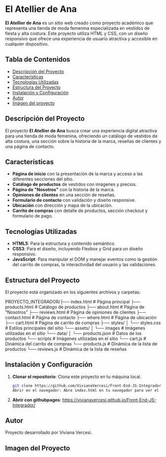 # El Atellier de Ana

**El Atellier de Ana** es un sitio web creado como proyecto académico que representa una tienda de moda femenina especializada en vestidos de fiesta y alta costura. Este proyecto utiliza HTML y CSS, con un diseño responsivo que ofrece una experiencia de usuario atractiva y accesible en cualquier dispositivo.

## Tabla de Contenidos
- [Descripción del Proyecto](#descripción-del-proyecto)
- [Características](#características)
- [Tecnologías Utilizadas](#tecnologías-utilizadas)
- [Estructura del Proyecto](#estructura-del-proyecto)
- [Instalación y Configuración](#instalación-y-configuración)
- [Autor](#autores)
- [Imágen del proyecto](.assets/AteAna.png)

## Descripción del Proyecto
El proyecto **El Atellier de Ana** busca crear una experiencia digital atractiva para una tienda de moda femenina, ofreciendo un catálogo de vestidos de alta costura, una sección sobre la historia de la marca, reseñas de clientes y una página de contacto.

## Características
- **Página de inicio** con la presentacíón de la marca y acceso a las diferentes secciones del sitio.
- **Catálogo de productos** de vestidos con imágenes y precios.
- **Página de "Nosotros"** con la historia de la marca.
- **Opiniones de clientes** en una sección de reseñas.
- **Formulario de contacto** con validación y diseño responsive.
- **Ubicación** con dirección y mapa de la ubicación.
- **Carrito de compras** con detalle de productos, sección checkout y formulario de pago.


## Tecnologías Utilizadas
- **HTML5**: Para la estructura y contenido semántico.
- **CSS3**: Para el diseño, incluyendo Flexbox y Grid para un diseño responsivo.
- **JavaScript**: Para manipular el DOM y manejar eventos como la gestión del carrito de compras, la interactividad del usuario y las validaciones.

## Estructura del Proyecto
El proyecto está organizado en los siguientes archivos y carpetas:

PROYECTO_INTEGRADOR/├── index.html # Página principal 
                    ├── products.html # Catálogo de productos 
                    ├── about.html # Página de "Nosotros" 
                    ├── reviews.html # Página de opiniones de clientes 
                    ├── contact.html # Página de contacto 
                    ├── where.html # Página de ubicación 
                    ├── cart.html # Página de carrito de compras 
                    ├── styles/ 
                    │    └── styles.css # Estilos principales del sitio 
                    └── assets/ 
                    │   └── images # Imágenes utilizadas en el sitio 
                    └── data/ 
                    │   └── products.json # Datos de los productos
                    └── scripts # Imágenes utilizadas en el sitio
                        └── cart.js # Dinámica del carrito de compras
                        └── products.js # Dinámica de la lista de productos
                        └── reviews.js # Dinámica de la lista de reseñas

## Instalación y Configuración
1. **Clonar el repositorio**: Clona este proyecto en tu máquina local.
   ```bash
   git clone https://github.com/VivianaVercesi/Front-End-JS-Integrador/tree/master
   Abrir en el navegador: Abre index.html en tu navegador para ver el sitio.
2. **Abrir con githubpages**: https://vivianavercesi.github.io/Front-End-JS-Integrador/

## Autor
Proyecto desarrollado por Viviana Vercesi.

## Imagen del Proyecto



